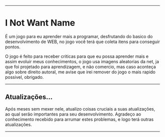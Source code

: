 ***
# I Not Want Name

 É um jogo para eu aprender mais a programar, desfrutando do basico do desenvolvimento de WEB, no jogo você terá que coleta itens para conseguir pontos.

 O jogo é feito para receber criticas para que eu possa aprender mais e assim evoluir meus conhecimentos, o jogo usa imagens aleatorias da net, ja que foi projetado para aprendizagem, e não comercio, mas caso aconteça algo sobre direito autoral, me avise que irei remover do jogo o mais rapido possivel, obrigado.

 ***

 ## Atualizações...

 Após meses sem mexer nele, atualizo coisas cruciais a suas atualizações, ao qual serão importantes para seu desenvolvimento.
Agradeço ao conhecimento recebido para arrumar estes problemas, e logo terá outras atualizações.

***